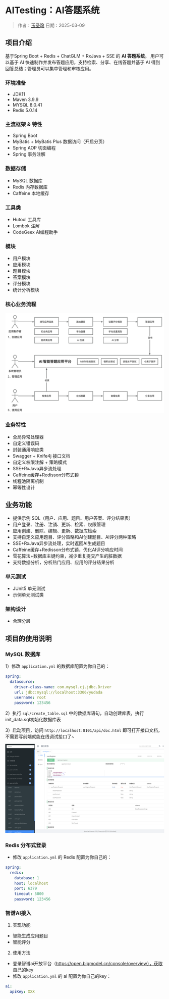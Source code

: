 # AITesting：AI答题系统

> 作者：[玉圣玲](https://github.com/shenglingyu)
> 日期：2025-03-09


## 项目介绍
基于Spring Boot + Redis + ChatGLM + RxJava + SSE 的 **AI 答题系统**。
用户可以基于 AI 快速制作并发布答题应用，支持检索、分享、在线答题并基于 AI 得到回答总结；管理员可以集中管理和审核应用。

### 环境准备

- JDK11
- Maven 3.9.9
- MYSQL 8.0.41
- Redis 5.0.14

### 主流框架 & 特性

- Spring Boot 
- MyBatis + MyBatis Plus 数据访问（开启分页）
- Spring AOP 切面编程
- Spring 事务注解

### 数据存储

- MySQL 数据库
- Redis 内存数据库
- Caffeine 本地缓存

### 工具类

- Hutool 工具库
- Lombok 注解
- CodeGeex AI编程助手

### 模块

- 用户模块
- 应用模块
- 题目模块
- 答案模块
- 评分模块
- 统计分析模块

### 核心业务流程

![img.png](img.png)

### 业务特性

- 全局异常处理器
- 自定义错误码
- 封装通用响应类
- Swagger + Knife4j 接口文档
- 自定义权限注解 + 策略模式
- SSE+RxJava异步流处理
- Caffeine缓存+Redisson分布式锁
- 线程池隔离机制
- 幂等性设计


## 业务功能

- 提供示例 SQL（用户、应用、题目、用户答案、评分结果表）
- 用户登录、注册、注销、更新、检索、权限管理
- 应用创建、删除、编辑、更新、数据库检索
- 支持自定义应用题目、评分策略和AI创建题目、AI评分两种策略
- SSE+RxJava异步流处理，实时返回AI生成题目
- Caffeine缓存+Redisson分布式锁，优化AI评分响应时间
- 雪花算法+数据库主键约束，减少重复提交产生的脏数据
- 支持数据分析，分析热门应用、应用的评分结果分析

### 单元测试

- JUnit5 单元测试
- 示例单元测试类

### 架构设计

- 合理分层

## 项目的使用说明

### MySQL 数据库

1）修改 `application.yml` 的数据库配置为你自己的：

```yml
spring:
  datasource:
    driver-class-name: com.mysql.cj.jdbc.Driver
    url: jdbc:mysql://localhost:3306/yudada
    username: root
    password: 123456
```

2）执行 `sql/create_table.sql` 中的数据库语句，自动创建库表，执行init_data.sql初始化数据库表

3）启动项目，访问 `http://localhost:8101/api/doc.html` 即可打开接口文档，不需要写前端就能在线调试接口了~

![](doc/swagger.png)

### Redis 分布式登录
- 修改 `application.yml` 的 Redis 配置为你自己的：

```yml
spring:
  redis:
    database: 1
    host: localhost
    port: 6379
    timeout: 5000
    password: 123456
```

### 智谱AI接入
1. 实现功能
- 智能生成应用题目
- 智能评分
2. 使用方法
- 登录智谱ai开放平台（https://open.bigmodel.cn/console/overview），获取自己的key
- 修改 `application.yml` 的 ai 配置为你自己的key：

```yml
ai:
  apiKey: XXX
```

